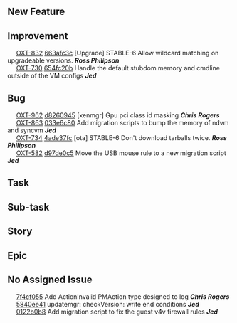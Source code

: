 ## New Feature
## Improvement
&nbsp;&nbsp;&nbsp;&nbsp; [OXT-832](https://openxt.atlassian.net/browse/OXT-832) [663afc3c](https://github.com/OpenXT/manager/commit/663afc3cb662b7137e9d8d43e55d921227b57ec1) [Upgrade] STABLE-6 Allow wildcard matching on upgradeable versions. **_Ross Philipson_**    
&nbsp;&nbsp;&nbsp;&nbsp; [OXT-730](https://openxt.atlassian.net/browse/OXT-730) [654fc20b](https://github.com/OpenXT/manager/commit/654fc20b77d1898e09abe0a2e3ea487ec1c5a6a6) Handle the default stubdom memory and cmdline outside of the VM configs **_Jed_**    
## Bug
&nbsp;&nbsp;&nbsp;&nbsp; [OXT-962](https://openxt.atlassian.net/browse/OXT-962) [d8260945](https://github.com/OpenXT/manager/commit/d8260945b9ae69084d09b8d2161798aa2da6f93e) [xenmgr] Gpu pci class id masking **_Chris Rogers_**    
&nbsp;&nbsp;&nbsp;&nbsp; [OXT-863](https://openxt.atlassian.net/browse/OXT-863) [033e6c80](https://github.com/OpenXT/manager/commit/033e6c80ecaa6a1ca776d11e7529e10fbfe9a088) Add migration scripts to bump the memory of ndvm and syncvm **_Jed_**    
&nbsp;&nbsp;&nbsp;&nbsp; [OXT-734](https://openxt.atlassian.net/browse/OXT-734) [4ade37fc](https://github.com/OpenXT/manager/commit/4ade37fc600a6bd50d8bd5daa0a7e131abf7b251) [ota] STABLE-6 Don't download tarballs twice. **_Ross Philipson_**    
&nbsp;&nbsp;&nbsp;&nbsp; [OXT-582](https://openxt.atlassian.net/browse/OXT-582) [d97de0c5](https://github.com/OpenXT/manager/commit/d97de0c5faac692725682cd136f78d3b54d85e6f) Move the USB mouse rule to a new migration script **_Jed_**    
## Task
## Sub-task
## Story
## Epic
## No Assigned Issue
&nbsp;&nbsp;&nbsp;&nbsp; [7f4cf055](https://github.com/OpenXT/manager/commit/7f4cf05526d936d686ccb4fbdc042b73970eaa26) Add ActionInvalid PMAction type designed to log **_Chris Rogers_**    
&nbsp;&nbsp;&nbsp;&nbsp; [5840ee41](https://github.com/OpenXT/manager/commit/5840ee41f7900a0754212488dc65068778a0741e) updatemgr: checkVersion: write end conditions **_Jed_**    
&nbsp;&nbsp;&nbsp;&nbsp; [0122b0b8](https://github.com/OpenXT/manager/commit/0122b0b83d118107f53205c294030be214966591) Add migration script to fix the guest v4v firewall rules **_Jed_**    
